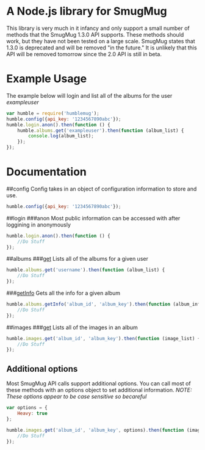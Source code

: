 # A Node.js library for SmugMug

This library is very much in it infancy and only support a small number of methods that the SmugMug 1.3.0 API supports.  These methods should work, but they have not been tested on a large scale.  SmugMug states that 1.3.0 is deprecated and will be removed "in the future."  It is unlikely that this API will be removed tomorrow since the 2.0 API is still in beta.

# Example Usage

The example below will login and list all of the albums for the user _exampleuser_

```javascript
var humble = require('humblemug');
humble.config({api_key: '1234567890abc'});
humble.login.anon().then(function () {
    humble.albums.get('exampleuser').then(function (album_list) {
        console.log(album_list);
    });
});
```

# Documentation
##config
Config takes in an object of configuration information to store and use.
```javascript
humble.config({api_key: '1234567890abc'});
```
##login
###anon
Most public information can be accessed with after loggining in anonymously
```javascript
humble.login.anon().then(function () {
    //Do Stuff
});
```
##albums
###[get](http://api.smugmug.com/services/api/?version=1.3.0&method=smugmug.albums.get)
Lists all of the albums for a given user
```javascript
humble.albums.get('username').then(function (album_list) {
    //Do Stuff
});
```
###[getInfo](http://api.smugmug.com/services/api/?version=1.3.0&method=smugmug.albums.getInfo)
Gets all the info for a given album
```javascript
humble.albums.getInfo('album_id', 'album_key').then(function (album_info) {
    //Do Stuff
});
```
##images
###[get](http://api.smugmug.com/services/api/?version=1.3.0&method=smugmug.images.get)
Lists all of the images in an album
```javascript
humble.images.get('album_id', 'album_key').then(function (image_list) {
    //Do Stuff
});
```

## Additional options
Most SmugMug API calls support additional options.  You can call most of these methods with an options object to set additional information.
_NOTE:  These options appear to be case sensitive so becareful_

```javascript
var options = {
    Heavy: true
};

humble.images.get('album_id', 'album_key', options).then(function (image_list) {
    //Do Stuff
});
```